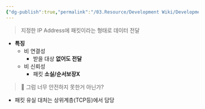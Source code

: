 ```yaml
---
{"dg-publish":true,"permalink":"/03.Resource/Development Wiki/Development Wiki (Sources)/IP (Internet Protocol)/","noteIcon":"","created":"2024-12-01T17:23:38.000+09:00","updated":"2025-07-19T22:58:36.972+09:00"}
---
```


> 지정한 IP Address에 패킷이라는 형태로 데이터 전달

- **특징**
    - 비 연결성
        - 받을 대상 **없어도 전달**
    - 비 신뢰성
        - 패킷 **소실/순서보장X**

> 🤔 그럼 너무 안전하지 못한거 아닌가?

- 패킷 유실 대처는 상위계층(TCP등)에서 담당